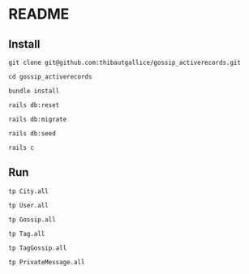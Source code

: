# README

## Install

`git clone git@github.com:thibautgallice/gossip_activerecords.git`

`cd gossip_activerecords`

`bundle install`

`rails db:reset`

`rails db:migrate`

`rails db:seed`

`rails c`


## Run

`tp City.all`

`tp User.all`

`tp Gossip.all`

`tp Tag.all`

`tp TagGossip.all`

`tp PrivateMessage.all`